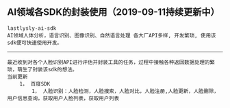 
## AI领域各SDK的封装使用（2019-09-11持续更新中）
    lastlysly-ai-sdk
    AI领域人体分析，语言识别、图像识别、自然语言处理 各大厂API多样, 开发繁琐, 使用该sdk便可快速使用开发。
    
---
    最近收到对各个人脸识别API进行评估并封装工具的任务，过程中接触各种返回数据处理的繁琐，萌生了封装该sdk的想法。
    当前更新
        1， 百度SDK
            1， 人脸识别：人脸检测，人脸搜索，人脸对比，人脸注册,人脸更新，人脸删除，用户信息查询，获取用户人脸列表，获取用户列表
